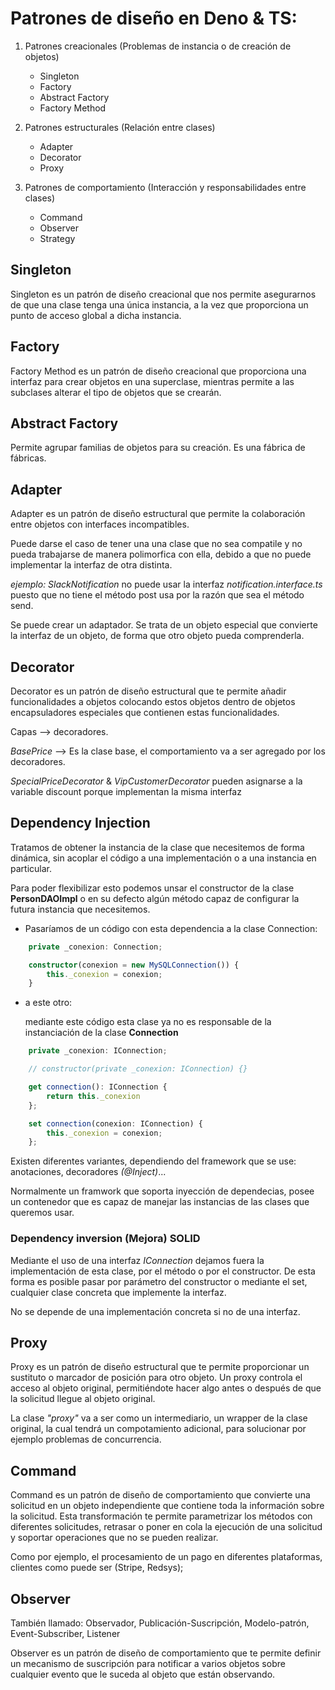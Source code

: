 # Patrones de diseño en Deno & TS:

1.  Patrones creacionales (Problemas de instancia o de creación de objetos)
    - Singleton
    - Factory
    - Abstract Factory
    - Factory Method

2.  Patrones estructurales (Relación entre clases)
    - Adapter
    - Decorator
    - Proxy

3.  Patrones de comportamiento (Interacción y responsabilidades entre clases)
    - Command
    - Observer
    - Strategy


## Singleton

Singleton es un patrón de diseño creacional que nos permite asegurarnos de que una clase tenga una única instancia, a la vez que proporciona un punto de acceso global a dicha instancia.

## Factory

Factory Method es un patrón de diseño creacional que proporciona una interfaz para crear objetos en una superclase, mientras permite a las subclases alterar el tipo de objetos que se crearán.

## Abstract Factory

Permite agrupar familias de objetos para su creación.
Es una fábrica de fábricas.

## Adapter

Adapter es un patrón de diseño estructural que permite la colaboración entre objetos con interfaces incompatibles.

Puede darse el caso de tener una una clase que no sea compatile y no pueda trabajarse de manera polimorfica con ella, debido a que no puede implementar la interfaz de otra distinta.

*ejemplo: SlackNotification* no puede usar la interfaz *notification.interface.ts* puesto que no tiene el método post usa por la razón que sea el método send.

Se puede crear un adaptador. Se trata de un objeto especial que convierte la interfaz de un objeto, de forma que otro objeto pueda comprenderla.

## Decorator

Decorator es un patrón de diseño estructural que te permite añadir funcionalidades a objetos colocando estos objetos dentro de objetos encapsuladores especiales que contienen estas funcionalidades.

Capas --> decoradores.

*BasePrice* --> Es la clase base, el comportamiento va a ser agregado por los decoradores.

*SpecialPriceDecorator* & *VipCustomerDecorator* pueden asignarse a la variable discount porque implementan la misma interfaz

## Dependency Injection

Tratamos de obtener la instancia de la clase que necesitemos de forma dinámica, sin acoplar el código a una implementación o a una instancia en particular.

Para poder flexibilizar esto podemos unsar el constructor de la clase **PersonDAOImpl** o en su defecto algún método capaz de configurar la futura instancia que necesitemos.


 - Pasaríamos de un código con esta dependencia a la clase Connection:

```ts
    private _conexion: Connection;

    constructor(conexion = new MySQLConnection()) {
        this._conexion = conexion;
    }
```
- a este otro:
    
    mediante este código esta clase ya no es responsable de la instanciación de la clase **Connection**
```ts
    private _conexion: IConnection;

    // constructor(private _conexion: IConnection) {}

    get connection(): IConnection {
        return this._conexion
    };

    set connection(conexion: IConnection) {
        this._conexion = conexion;
    };
```

Existen diferentes variantes, dependiendo del framework que se use: anotaciones, decoradores *(@Inject)*...

Normalmente un framwork que soporta inyección de dependecias, posee un contenedor que es capaz de manejar las instancias de las clases que queremos usar.

### Dependency inversion (Mejora) SOLID

Mediante el uso de una interfaz *IConnection* dejamos fuera la implementación de esta clase, por el método o por el constructor.
De esta forma es posible pasar por parámetro del constructor o mediante el set, cualquier clase concreta que implemente la interfaz.

No se depende de una implementación concreta si no de una interfaz.

## Proxy

Proxy es un patrón de diseño estructural que te permite proporcionar un sustituto o marcador de posición para otro objeto. Un proxy controla el acceso al objeto original, permitiéndote hacer algo antes o después de que la solicitud llegue al objeto original.

La clase *"proxy"* va a ser como un intermediario, un wrapper de la clase original, la cual tendrá un compotamiento adicional, para solucionar por ejemplo problemas de concurrencia.

## Command
Command es un patrón de diseño de comportamiento que convierte una solicitud en un objeto independiente que contiene toda la información sobre la solicitud. Esta transformación te permite parametrizar los métodos con diferentes solicitudes, retrasar o poner en cola la ejecución de una solicitud y soportar operaciones que no se pueden realizar.

Como por ejemplo, el procesamiento de un pago en diferentes plataformas, clientes como puede ser (Stripe, Redsys);

## Observer

También llamado: Observador, Publicación-Suscripción, Modelo-patrón, Event-Subscriber, Listener

Observer es un patrón de diseño de comportamiento que te permite definir un mecanismo de suscripción para notificar a varios objetos sobre cualquier evento que le suceda al objeto que están observando.
